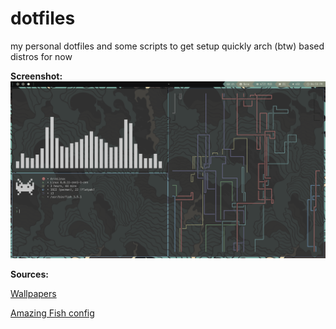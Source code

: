 # dotfiles

my personal dotfiles and some scripts to get setup quickly
arch (btw) based distros for now

**Screenshot:**
![image](https://github.com/ibndiaye/dotfiles/blob/main/preview.png?raw=true)

**Sources:**

[Wallpapers](https://github.com/fkf-studios/wallpapers)

[Amazing Fish config](https://github.com/fkf-studios/fishy)
